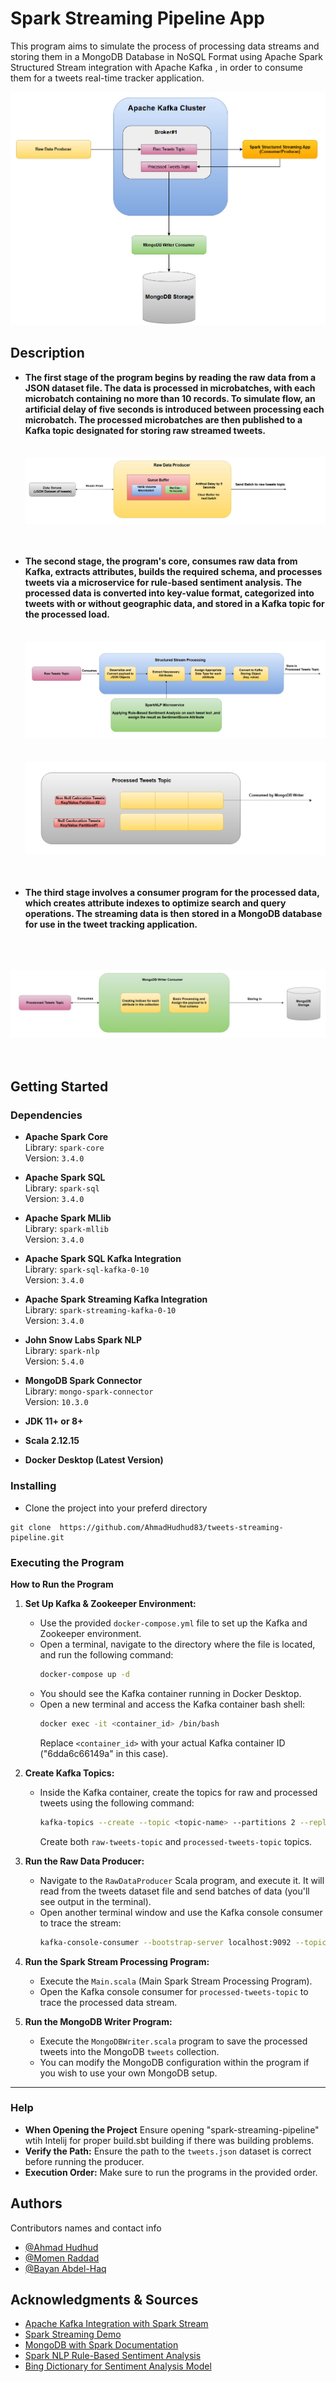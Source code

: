 # Spark Streaming Pipeline App

This program aims to simulate the process of processing data streams and storing them in a MongoDB Database in NoSQL Format using Apache Spark Structured Stream integration with Apache Kafka , in order to consume them for a tweets real-time tracker application.

![Streaming Pipeline](images/about-project-stream-app.jpg)
## Description

- **The first stage of the program begins by reading the raw data from a JSON dataset file. The data is processed in microbatches, with each microbatch containing no more than 10 records. To simulate flow, an artificial delay of five seconds is introduced between processing each microbatch. The processed microbatches are then published to a Kafka topic designated for storing raw streamed tweets.**
  <br><br><br>
  ![Flow Simulation](images/raw-data-producer-simualtion.jpg)
  <br><br><br>
- **The second stage, the program's core, consumes raw data from Kafka, extracts attributes, builds the required schema, and processes tweets via a microservice for rule-based sentiment analysis. The processed data is converted into key-value format, categorized into tweets with or without geographic data, and stored in a Kafka topic for the processed load.**
<br><br><br>
![Spark Structured Streaming Process](images/spark-stream-app.jpg)
<br><br><br>
![Processed Tweets Kafka Topic](images/processed-tweets-topic.jpg)
<br><br><br>

- **The third stage involves a consumer program for the processed data, which creates attribute indexes to optimize search and query operations. The streaming data is then stored in a MongoDB database for use in the tweet tracking application.**


<br><br><br>
![MongoDB Writer Consumer](images/mongo-writer-consumer.jpg)
<br><br><br>
## Getting Started

### Dependencies

- **Apache Spark Core**  
  Library: `spark-core`  
  Version: `3.4.0`

- **Apache Spark SQL**  
  Library: `spark-sql`  
  Version: `3.4.0`

- **Apache Spark MLlib**  
  Library: `spark-mllib`  
  Version: `3.4.0`

- **Apache Spark SQL Kafka Integration**  
  Library: `spark-sql-kafka-0-10`  
  Version: `3.4.0`

- **Apache Spark Streaming Kafka Integration**  
  Library: `spark-streaming-kafka-0-10`  
  Version: `3.4.0`

- **John Snow Labs Spark NLP**  
  Library: `spark-nlp`  
  Version: `5.4.0`

- **MongoDB Spark Connector**  
  Library: `mongo-spark-connector`  
  Version: `10.3.0`
- **JDK 11+ or 8+**
- **Scala 2.12.15**
- **Docker Desktop (Latest Version)**

### Installing

- Clone the project into your preferd directory

```
git clone  https://github.com/AhmadHudhud83/tweets-streaming-pipeline.git
```

### Executing the Program

**How to Run the Program**

1. **Set Up Kafka & Zookeeper Environment:**

   - Use the provided `docker-compose.yml` file to set up the Kafka and Zookeeper environment.
   - Open a terminal, navigate to the directory where the file is located, and run the following command:
     ```bash
     docker-compose up -d
     ```
   - You should see the Kafka container running in Docker Desktop.
   - Open a new terminal and access the Kafka container bash shell:
     ```bash
     docker exec -it <container_id> /bin/bash
     ```
     Replace `<container_id>` with your actual Kafka container ID ("6dda6c66149a" in this case).

2. **Create Kafka Topics:**

   - Inside the Kafka container, create the topics for raw and processed tweets using the following command:
     ```bash
     kafka-topics --create --topic <topic-name> --partitions 2 --replication-factor 2 --bootstrap-server localhost:9092
     ```
     Create both `raw-tweets-topic` and `processed-tweets-topic` topics.

3. **Run the Raw Data Producer:**

   - Navigate to the `RawDataProducer` Scala program, and execute it. It will read from the tweets dataset file and send batches of data (you'll see output in the terminal).
   - Open another terminal window and use the Kafka console consumer to trace the stream:
     ```bash
     kafka-console-consumer --bootstrap-server localhost:9092 --topic raw-tweets-topic --from-beginning
     ```

4. **Run the Spark Stream Processing Program:**

   - Execute the `Main.scala` (Main Spark Stream Processing Program).
   - Open the Kafka console consumer for `processed-tweets-topic` to trace the processed data stream.

5. **Run the MongoDB Writer Program:**
   - Execute the `MongoDBWriter.scala` program to save the processed tweets into the MongoDB `tweets` collection.
   - You can modify the MongoDB configuration within the program if you wish to use your own MongoDB setup.
 
---

### Help

- **When Opening the Project** Ensure opening "spark-streaming-pipeline" wtih Intelij for proper build.sbt building if there was building problems.
- **Verify the Path:** Ensure the path to the `tweets.json` dataset is correct before running the producer.
- **Execution Order:** Make sure to run the programs in the provided order.

## Authors

Contributors names and contact info

- [@Ahmad Hudhud](https://example.com/dompizzie)
- [@Momen Raddad](https://example.com/dompizzie)
- [@Bayan Abdel-Haq](https://example.com/dompizzie)

## Acknowledgments & Sources

- [Apache Kafka Integration with Spark Stream](https://spark.apache.org/docs/latest/structured-streaming-kafka-integration.html)
- [Spark Streaming Demo](https://github.com/subhamkharwal/spark-streaming-with-pyspark)
- [MongoDB with Spark Documentation](https://www.mongodb.com/docs/spark-connector/v10.0/streaming-mode/streaming-write/)
- [Spark NLP Rule-Based Sentiment Analysis](https://www.johnsnowlabs.com/sentiment-analysis-with-spark-nlp-without-machine-learning/)
- [Bing Dictionary for Sentiment Analysis Model](https://www.kaggle.com/datasets/andradaolteanu/bing-nrc-afinn-lexicons)
